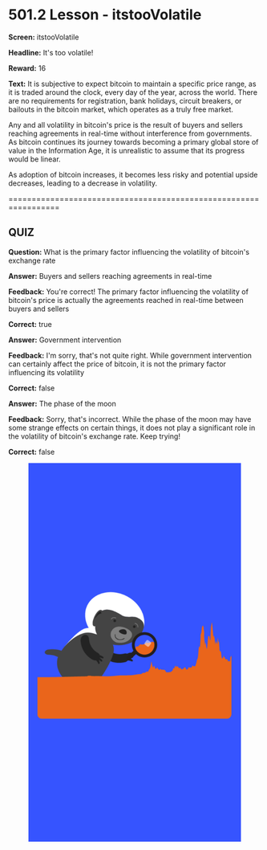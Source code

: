 # 501.2 Lesson - itstooVolatile

**Screen:** itstooVolatile

**Headline:** It&#x27;s too volatile!

**Reward:** 16

**Text:** It is subjective to expect bitcoin to maintain a specific price range, as it is traded around the clock, every day of the year, across the world. There are no requirements for registration, bank holidays, circuit breakers, or bailouts in the bitcoin market, which operates as a truly free market.

Any and all volatility in bitcoin&#x27;s price is the result of buyers and sellers reaching agreements in real-time without interference from governments. As bitcoin continues its journey towards becoming a primary global store of value in the Information Age, it is unrealistic to assume that its progress would be linear.

As adoption of bitcoin increases, it becomes less risky and potential upside decreases, leading to a decrease in volatility.


=================================================================

## QUIZ

**Question:** What is the primary factor influencing the volatility of bitcoin&#x27;s exchange rate


**Answer:** Buyers and sellers reaching agreements in real-time

**Feedback:** You&#x27;re correct! The primary factor influencing the volatility of bitcoin&#x27;s price is actually the agreements reached in real-time between buyers and sellers

**Correct:** true

**Answer:** Government intervention

**Feedback:** I&#x27;m sorry, that&#x27;s not quite right. While government intervention can certainly affect the price of bitcoin, it is not the primary factor influencing its volatility

**Correct:** false

**Answer:** The phase of the moon

**Feedback:** Sorry, that&#x27;s incorrect. While the phase of the moon may have some strange effects on certain things, it does not play a significant role in the volatility of bitcoin&#x27;s exchange rate. Keep trying!

**Correct:** false


<figure><img src="../.gitbook/assets/501-02.png" alt=""><figcaption></figcaption></figure>

